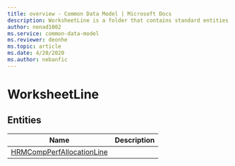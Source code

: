 ```yaml
---
title: overview - Common Data Model | Microsoft Docs
description: WorksheetLine is a folder that contains standard entities related to the Common Data Model.
author: nenad1002
ms.service: common-data-model
ms.reviewer: deonhe
ms.topic: article
ms.date: 4/20/2020
ms.author: nebanfic
---
```


# WorksheetLine


## Entities

|Name|Description|
|---|---|
|[HRMCompPerfAllocationLine](HRMCompPerfAllocationLine.md)||
